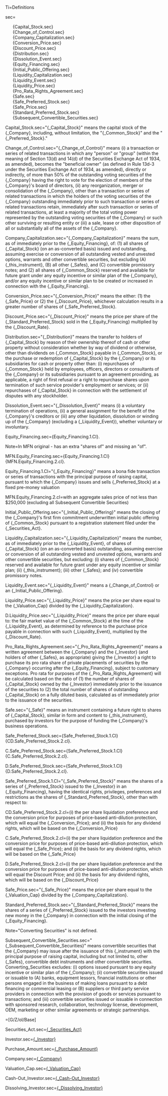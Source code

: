 Ti=Definitions

sec=<ul type="none"><li>{Capital_Stock.sec}<li>{Change_of_Control.sec}<li>{Company_Capitalization.sec}<li>{Conversion_Price.sec}<li>{Discount_Price.sec}<li>{Distribution.sec}<li>{Dissolution_Event.sec}<li>{Equity_Financing.sec}<li>{Initial_Public_Offering.sec}<li>{Liquidity_Capitalization.sec}<li>{Liquidity_Event.sec}<li>{Liquidity_Price.sec}<li>{Pro_Rata_Rights_Agreement.sec}<li>{Safe.sec}<li>{Safe_Preferred_Stock.sec}<li>{Safe_Price.sec}<li>{Standard_Preferred_Stock.sec}<li>{Subsequent_Convertible_Securities.sec}</ul>

Capital_Stock.sec="{_Capital_Stock}" means the capital stock of the {_Company}, including, without limitation, the "{_Common_Stock}" and the "{_Preferred_Stock}."

Change_of_Control.sec="{_Change_of_Control}" means (i) a transaction or series of related transactions in which any "person" or "group" (within the meaning of Section 13(d) and 14(d) of the Securities Exchange Act of 1934, as amended), becomes the "beneficial owner" (as defined in Rule 13d-3 under the Securities Exchange Act of 1934, as amended), directly or indirectly, of more than 50% of the outstanding voting securities of the {_Company} having the right to vote for the election of members of the {_Company}'s board of directors, (ii) any reorganization, merger or consolidation of the {_Company}, other than a transaction or series of related transactions in which the holders of the voting securities of the {_Company} outstanding immediately prior to such transaction or series of related transactions retain, immediately after such transaction or series of related transactions, at least a majority of the total voting power represented by the outstanding voting securities of the {_Company} or such other surviving or resulting entity or (iii) a sale, lease or other disposition of all or substantially all of the assets of the {_Company}.

Company_Capitalization.sec="{_Company_Capitalization}" means the sum, as of immediately prior to the {_Equity_Financing}, of: (1) all shares of {_Capital_Stock} (on an as-converted basis) issued and outstanding, assuming exercise or conversion of all outstanding vested and unvested options, warrants and other convertible securities, but excluding (A) {_this_instrument}, (B) all other {_Safes}, and (C) convertible promissory notes; and (2) all shares of {_Common_Stock} reserved and available for future grant under any equity incentive or similar plan of the {_Company}, and/or any equity incentive or similar plan to be created or increased in connection with the {_Equity_Financing}.

Conversion_Price.sec="{_Conversion_Price}" means the either: (1) the {_Safe_Price} or (2) the {_Discount_Price}, whichever calculation results in a greater number of shares of {_Safe_Preferred_Stock}.

Discount_Price.sec="{_Discount_Price}" means the price per share of the {_Standard_Preferred_Stock} sold in the {_Equity_Financing} multiplied by the {_Discount_Rate}. 

Distribution.sec="{_Distribution}" means the transfer to holders of {_Capital_Stock} by reason of their ownership thereof of cash or other property without consideration whether by way of dividend or otherwise, other than dividends on {_Common_Stock} payable in {_Common_Stock}, or the purchase or redemption of {_Capital_Stock} by the {_Company} or its subsidiaries for cash or property other than: (i) repurchases of {_Common_Stock} held by employees, officers, directors or consultants of the {_Company} or its subsidiaries pursuant to an agreement providing, as applicable, a right of first refusal or a right to repurchase shares upon termination of such service provider's employment or services; or (ii) repurchases of {_Capital_Stock} in connection with the settlement of disputes with any stockholder.

Dissolution_Event.sec="{_Dissolution_Event}" means (i) a voluntary termination of operations, (ii) a general assignment for the benefit of the {_Company}'s creditors or (iii) any other liquidation, dissolution or winding up of the {_Company} (excluding a {_Liquidity_Event}), whether voluntary or involuntary.

Equity_Financing.sec={Equity_Financing.1.Cl}.

Note=In MFN original - has an extra "shares of" and missing an "of".

MFN.Equity_Financing.sec={Equity_Financing.1.Cl} {MFN.Equity_Financing.2.cl}.

Equity_Financing.1.Cl="{_Equity_Financing}" means a bona fide transaction or series of transactions with the principal purpose of raising capital, pursuant to which the {_Company} issues and sells {_Preferred_Stock} at a fixed pre-money valuation

MFN.Equity_Financing.2.cl=with an aggregate sales price of not less than $250,000 (excluding all Subsequent Convertible Securities)

Initial_Public_Offering.sec="{_Initial_Public_Offering}" means the closing of the {_Company}'s first firm commitment underwritten initial public offering of {_Common_Stock} pursuant to a registration statement filed under the {_Securities_Act}.

Liquidity_Capitalization.sec="{_Liquidity_Capitalization}" means the number, as of immediately prior to the {_Liquidity_Event}, of shares of {_Capital_Stock} (on an as-converted basis) outstanding, assuming exercise or conversion of all outstanding vested and unvested options, warrants and other convertible securities, but excluding: (i) shares of {_Common_Stock} reserved and available for future grant under any equity incentive or similar plan; (ii) {_this_instrument}; (iii) other {_Safes}; and (iv) convertible promissory notes.

Liquidity_Event.sec="{_Liquidity_Event}" means a {_Change_of_Control} or an {_Initial_Public_Offering}. 

Liquidity_Price.sec="{_Liquidity_Price}" means the price per share equal to the {_Valuation_Cap} divided by the {_Liquidity_Capitalization}. 

D.Liquidity_Price.sec="{_Liquidity_Price}" means the price per share equal to: the fair market value of the {_Common_Stock} at the time of the {_Liquidity_Event}, as determined by reference to the purchase price payable in connection with such {_Liquidity_Event}, multiplied by the {_Discount_Rate}. 

Pro_Rata_Rights_Agreement.sec="{_Pro_Rata_Rights_Agreement}" means a written agreement between the {_Company} and the {_Investor} (and holders of other {_Safes}, as appropriate) giving the {_Investor} a right to purchase its pro rata share of private placements of securities by the {_Company} occurring after the {_Equity_Financing}, subject to customary exceptions.  Pro rata for purposes of the {_Pro_Rata_Rights_Agreement} will be calculated based on the ratio of (1) the number of shares of {_Capital_Stock} owned by the {_Investor} immediately prior to the issuance of the securities to (2) the total number of shares of outstanding {_Capital_Stock} on a fully diluted basis, calculated as of immediately prior to the issuance of the securities.    

Safe.sec="{_Safe}" means an instrument containing a future right to shares of {_Capital_Stock}, similar in form and content to {_this_instrument}, purchased by investors for the purpose of funding the {_Company}'s business operations.

Safe_Preferred_Stock.sec={Safe_Preferred_Stock.1.Cl} {CD.Safe_Preferred_Stock.2.cl}.

C.Safe_Preferred_Stock.sec={Safe_Preferred_Stock.1.Cl} {C.Safe_Preferred_Stock.2.cl}.

D.Safe_Preferred_Stock.sec={Safe_Preferred_Stock.1.Cl} {D.Safe_Preferred_Stock.2.cl}.

Safe_Preferred_Stock.1.Cl="{_Safe_Preferred_Stock}" means the shares of a series of {_Preferred_Stock} issued to the {_Investor} in an {_Equity_Financing}, having the identical rights, privileges, preferences and restrictions as the shares of {_Standard_Preferred_Stock}, other than with respect to: 

CD.Safe_Preferred_Stock.2.cl=(i) the per share liquidation preference and the conversion price for purposes of price-based anti-dilution protection, which will equal the {_Conversion_Price}; and (ii) the basis for any dividend rights, which will be based on the {_Conversion_Price}

C.Safe_Preferred_Stock.2.cl=(i) the per share liquidation preference and the conversion price for purposes of price-based anti-dilution protection, which will equal the {_Safe_Price}; and (ii) the basis for any dividend rights, which will be based on the {_Safe_Price}

D.Safe_Preferred_Stock.2.cl=(i) the per share liquidation preference and the conversion price for purposes of price-based anti-dilution protection, which will equal the Discount Price; and (ii) the basis for any dividend rights, which will be based on the {_Discount_Price}

Safe_Price.sec="{_Safe_Price}" means the price per share equal to the {_Valuation_Cap} divided by the {_Company_Capitalization}.

Standard_Preferred_Stock.sec="{_Standard_Preferred_Stock}" means the shares of a series of {_Preferred_Stock} issued to the investors investing new money in the {_Company} in connection with the initial closing of the {_Equity_Financing}.

Note="Converting Securities" is not defined.

Subsequent_Convertible_Securities.sec="{_Subsequent_Convertible_Securities}" means convertible securities that the {_Company} may issue after the issuance of this {_instrument} with the principal purpose of raising capital, including but not limited to, other {_Safes}, convertible debt instruments and other convertible securities. Converting_Securities excludes: (i) options issued pursuant to any equity incentive or similar plan of the {_Company}; (ii) convertible securities issued or issuable to (A) banks, equipment lessors, financial institutions or other persons engaged in the business of making loans pursuant to a debt financing or commercial leasing or (B) suppliers or third party service providers in connection with the provision of goods or services pursuant to transactions; and (iii) convertible securities issued or issuable in connection with sponsored research, collaboration, technology license, development, OEM, marketing or other similar agreements or strategic partnerships.

=[G/Z/ol/Base]


Securities_Act.sec=<a href='#Def.Securities_Act.sec' class='definedterm'>{_Securities_Act}</a>

Investor.sec=<a href='#Def.Investor.sec' class='definedterm'>{_Investor}</a>

Purchase_Amount.sec=<a href='#Def.Purchase_Amount.sec' class='definedterm'>{_Purchase_Amount}</a>

Company.sec=<a href='#Def.Company.sec' class='definedterm'>{_Company}</a>

Valuation_Cap.sec=<a href='#Def.Valuation_Cap.sec' class='definedterm'>{_Valuation_Cap}</a>

Cash-Out_Investor.sec=<a href='#Def.Cash-Out_Investor.sec' class='definedterm'>{_Cash-Out_Investor}</a>

Dissolving_Investor.sec=<a href='#Def.Dissolving_Investor.sec' class='definedterm'>{_Dissolving_Investor}</a>